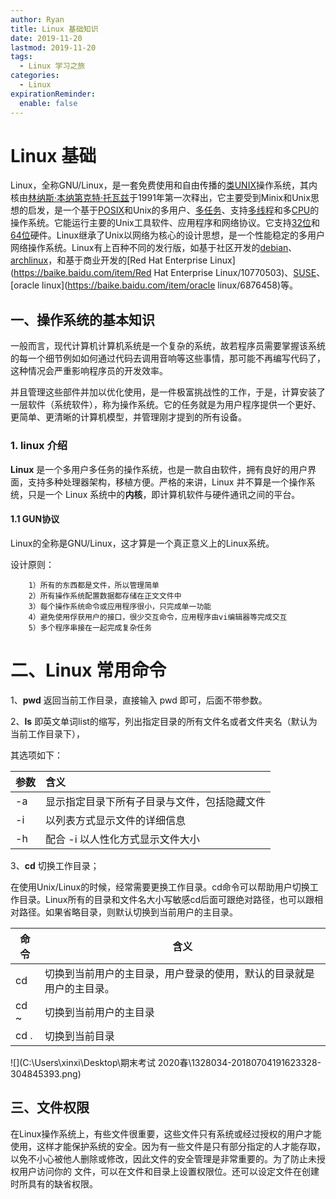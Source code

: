 ```yaml
---
author: Ryan
title: Linux 基础知识
date: 2019-11-20
lastmod: 2019-11-20
tags:
  - Linux 学习之旅
categories:
  - Linux
expirationReminder:
  enable: false
---
```


# Linux 基础



Linux，全称GNU/Linux，是一套免费使用和自由传播的[类UNIX](https://baike.baidu.com/item/类UNIX/9032872)操作系统，其内核由[林纳斯·本纳第克特·托瓦兹](https://baike.baidu.com/item/林纳斯·本纳第克特·托瓦兹/1034429)于1991年第一次释出，它主要受到Minix和Unix思想的启发，是一个基于[POSIX](https://baike.baidu.com/item/POSIX)和Unix的多用户、[多任务](https://baike.baidu.com/item/多任务/1011764)、支持[多线程](https://baike.baidu.com/item/多线程/1190404)和多[CPU](https://baike.baidu.com/item/CPU)的操作系统。它能运行主要的Unix工具软件、应用程序和网络协议。它支持[32位](https://baike.baidu.com/item/32位/5812218)和[64位](https://baike.baidu.com/item/64位)硬件。Linux继承了Unix以网络为核心的设计思想，是一个性能稳定的多用户网络操作系统。Linux有上百种不同的发行版，如基于社区开发的[debian](https://baike.baidu.com/item/debian/748667)、[archlinux](https://baike.baidu.com/item/archlinux/10857530)，和基于商业开发的[Red Hat Enterprise Linux](https://baike.baidu.com/item/Red Hat Enterprise Linux/10770503)、[SUSE](https://baike.baidu.com/item/SUSE/60409)、[oracle linux](https://baike.baidu.com/item/oracle  linux/6876458)等。



## 一、操作系统的基本知识

一般而言，现代计算机计算机系统是一个复杂的系统，故若程序员需要掌握该系统的每一个细节例如如何通过代码去调用音响等这些事情，那可能不再编写代码了，这种情况会严重影响程序员的开发效率。

并且管理这些部件并加以优化使用，是一件极富挑战性的工作，于是，计算安装了一层软件（系统软件），称为操作系统。它的任务就是为用户程序提供一个更好、更简单、更清晰的计算机模型，并管理刚才提到的所有设备。

### 1. linux 介绍



**Linux** 是一个多用户多任务的操作系统，也是一款自由软件，拥有良好的用户界面，支持多种处理器架构，移植方便。严格的来讲，Linux 并不算是一个操作系统，只是一个 Linux 系统中的**内核**，即计算机软件与硬件通讯之间的平台。



#### 1.1 GUN协议

Linux的全称是GNU/Linux，这才算是一个真正意义上的Linux系统。

设计原则：

        1）所有的东西都是文件，所以管理简单
        2）所有操作系统配置数据都存储在正文文件中
        3）每个操作系统命令或应用程序很小，只完成单一功能
        4）避免使用俘获用户的接口，很少交互命令，应用程序由vi编辑器等完成交互
        5）多个程序串接在一起完成复杂任务




# 二、Linux 常用命令



1、**pwd** 返回当前工作目录，直接输入 pwd 即可，后面不带参数。

2、**ls** 即英文单词list的缩写，列出指定目录的所有文件名或者文件夹名（默认为当前工作目录下），

其选项如下：

| 参数 | 含义                                         |
| :--- | :------------------------------------------- |
| -a   | 显示指定目录下所有子目录与文件，包括隐藏文件 |
| -i   | 以列表方式显示文件的详细信息                 |
| -h   | 配合 -i 以人性化方式显示文件大小             |

3、**cd**  切换工作目录；

在使用Unix/Linux的时候，经常需要更换工作目录。cd命令可以帮助用户切换工作目录。Linux所有的目录和文件名大小写敏感cd后面可跟绝对路径，也可以跟相对路径。如果省略目录，则默认切换到当前用户的主目录。



| 命令 | 含义                                                         |
| ---- | ------------------------------------------------------------ |
| cd   | 切换到当前用户的主目录，用户登录的使用，默认的目录就是用户的主目录。 |
| cd ~ | 切换到当前用户的主目录                                       |
| cd . | 切换到当前目录                                               |



![](C:\Users\xinxi\Desktop\期末考试 2020春\1328034-20180704191623328-304845393.png)



## 三、文件权限



在Linux操作系统上，有些文件很重要，这些文件只有系统或经过授权的用户才能使用，这样才能保护系统的安全。因为有一些文件是只有部分指定的人才能存取，以免不小心被他人删除或修改，因此文件的安全管理是非常重要的。为了防止未授权用户访问你的 文件，可以在文件和目录上设置权限位。还可以设定文件在创建时所具有的缺省权限。